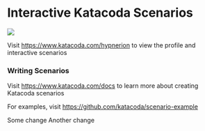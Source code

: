 # Interactive Katacoda Scenarios

[![](http://shields.katacoda.com/katacoda/hypnerion/count.svg)](https://www.katacoda.com/hypnerion "Get your profile on Katacoda.com")

Visit https://www.katacoda.com/hypnerion to view the profile and interactive scenarios

### Writing Scenarios
Visit https://www.katacoda.com/docs to learn more about creating Katacoda scenarios

For examples, visit https://github.com/katacoda/scenario-example

Some change
Another change